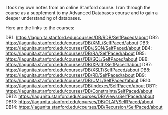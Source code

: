 I took my own notes from an online Stanford course. I ran through the course as a supplement to my Advanced Databases course
and to gain a deeper understanding of databases.

Here are the links to the courses:

DB1:  https://lagunita.stanford.edu/courses/DB/RDB/SelfPaced/about
DB2:  https://lagunita.stanford.edu/courses/DB/XML/SelfPaced/about
DB3:  https://lagunita.stanford.edu/courses/DB/JSON/SelfPaced/about
DB4:  https://lagunita.stanford.edu/courses/DB/RA/SelfPaced/about
DB5:  https://lagunita.stanford.edu/courses/DB/SQL/SelfPaced/about
DB6:  https://lagunita.stanford.edu/courses/DB/XPath/SelfPaced/about
DB7:  https://lagunita.stanford.edu/courses/DB/XSLT/SelfPaced/about
DB8:  https://lagunita.stanford.edu/courses/DB/RD/SelfPaced/about
DB9:  https://lagunita.stanford.edu/courses/DB/UML/SelfPaced/about
DB10: https://lagunita.stanford.edu/courses/DB/Indexes/SelfPaced/about
DB11: https://lagunita.stanford.edu/courses/DB/Constraints/SelfPaced/about
DB12: https://lagunita.stanford.edu/courses/DB/Views/SelfPaced/about
DB13: https://lagunita.stanford.edu/courses/DB/OLAP/SelfPaced/about
DB14: https://lagunita.stanford.edu/courses/DB/Recursion/SelfPaced/about
